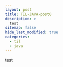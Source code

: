 ```yaml
---
layout: post
title: TIL-JAVA-post0
description: >
  test
sitemap: false
hide_last_modified: true
categories:
  - til
  - java
---
```


test